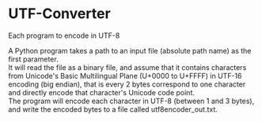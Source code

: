 # UTF-Converter
Each program to encode in UTF-8


A Python program takes a path to an input file (absolute path name) as the first parameter.  
It will read the file as a binary file, and assume that it contains characters from Unicode's Basic Multilingual Plane (U+0000 to U+FFFF) in UTF-16 encoding (big endian),   that is every 2 bytes correspond to one character and directly encode that character's Unicode code point.   
The program will encode each character in UTF-8 (between 1 and 3 bytes), and write the encoded bytes to a file called utf8encoder_out.txt.  
